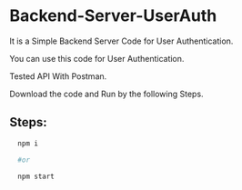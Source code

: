 # Backend-Server-UserAuth

It is a Simple Backend Server Code for User Authentication.

You can use this code for User Authentication.

Tested API With Postman.

Download the code and Run by the following Steps. 

## Steps:

```bash
  npm i

  #or
   
  npm start
```






